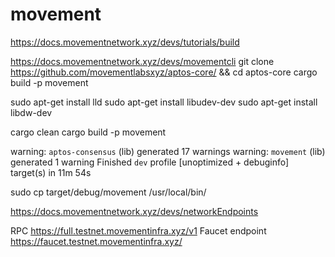 # movement
https://docs.movementnetwork.xyz/devs/tutorials/build

https://docs.movementnetwork.xyz/devs/movementcli
git clone https://github.com/movementlabsxyz/aptos-core/ && cd aptos-core
cargo build -p movement

sudo apt-get install lld
sudo apt-get install libudev-dev
sudo apt-get install libdw-dev


cargo clean
cargo build -p movement

warning: `aptos-consensus` (lib) generated 17 warnings
warning: `movement` (lib) generated 1 warning
    Finished `dev` profile [unoptimized + debuginfo] target(s) in 11m 54s

sudo cp target/debug/movement /usr/local/bin/

https://docs.movementnetwork.xyz/devs/networkEndpoints

RPC	https://full.testnet.movementinfra.xyz/v1
Faucet endpoint	https://faucet.testnet.movementinfra.xyz/